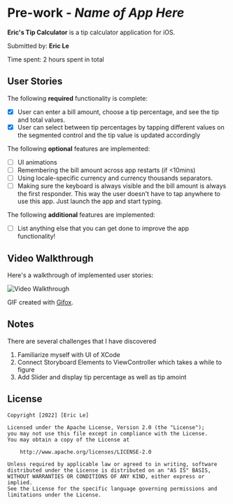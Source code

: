 # Pre-work - _Name of App Here_

**Eric's Tip Calculator** is a tip calculator application for iOS.

Submitted by: **Eric Le**

Time spent: 2 hours spent in total

## User Stories

The following **required** functionality is complete:

- [x] User can enter a bill amount, choose a tip percentage, and see the tip and total values.
- [x] User can select between tip percentages by tapping different values on the segmented control and the tip value is updated accordingly

The following **optional** features are implemented:

- [ ] UI animations
- [ ] Remembering the bill amount across app restarts (if <10mins)
- [ ] Using locale-specific currency and currency thousands separators.
- [ ] Making sure the keyboard is always visible and the bill amount is always the first responder. This way the user doesn't have to tap anywhere to use this app. Just launch the app and start typing.

The following **additional** features are implemented:

- [ ] List anything else that you can get done to improve the app functionality!

## Video Walkthrough

Here's a walkthrough of implemented user stories:

<img src='https://imgur.com/a/TtxNztB' title='Video Walkthrough' width='' alt='Video Walkthrough' />

GIF created with [Gifox](https://gifox.io/).

## Notes

There are several challenges that I have discovered

1. Familiarize myself with UI of XCode
2. Connect Storyboard Elements to ViewController which takes a while to figure
3. Add Slider and display tip percentage as well as tip amoint

## License

    Copyright [2022] [Eric Le]

    Licensed under the Apache License, Version 2.0 (the "License");
    you may not use this file except in compliance with the License.
    You may obtain a copy of the License at

        http://www.apache.org/licenses/LICENSE-2.0

    Unless required by applicable law or agreed to in writing, software
    distributed under the License is distributed on an "AS IS" BASIS,
    WITHOUT WARRANTIES OR CONDITIONS OF ANY KIND, either express or implied.
    See the License for the specific language governing permissions and
    limitations under the License.
